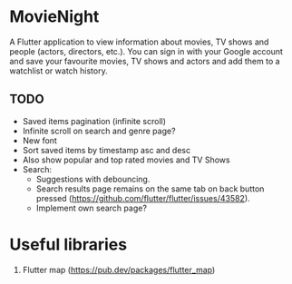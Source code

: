 # MovieNight

A Flutter application to view information about movies, TV shows and people (actors, directors, etc.).
You can sign in with your Google account and save your favourite movies, TV shows and actors and add them to a watchlist or watch
history.

## TODO
- Saved items pagination (infinite scroll)
- Infinite scroll on search and genre page?
- New font
- Sort saved items by timestamp asc and desc
- Also show popular and top rated movies and TV Shows
- Search:
  - Suggestions with debouncing.
  - Search results page remains on the same tab on back button pressed (https://github.com/flutter/flutter/issues/43582).
  - Implement own search page?

# Useful libraries
1. Flutter map (https://pub.dev/packages/flutter_map)